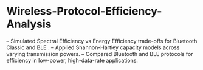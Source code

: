 # Wireless-Protocol-Efficiency-Analysis
– Simulated Spectral Efficiency vs Energy Efficiency trade-offs for Bluetooth Classic and BLE . – Applied Shannon-Hartley capacity models across varying transmission powers. – Compared Bluetooth and BLE protocols for efficiency in low-power, high-data-rate applications.
